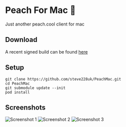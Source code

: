 # Peach For Mac 🍑
Just another peach.cool client for mac

## Download

A recent signed build can be found [here](http://sht.tl/G2DtJT)

## Setup

````
git clone https://github.com/steve228uk/PeachMac.git
cd PeachMac
git submodule update --init
pod install
`````

## Screenshots

![Screenshot 1](http://sht.tl/AJdLaB)
![Screenshot 2](http://sht.tl/Ghj6Qc)
![Screenshot 3](http://sht.tl/TSVwTI)
